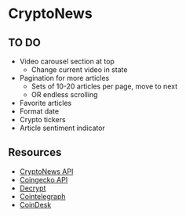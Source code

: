 # CryptoNews

## TO DO
- Video carousel section at top
    - Change current video in state
- Pagination for more articles
    - Sets of 10-20 articles per page, move to next
    - OR endless scrolling
- Favorite articles
- Format date
- Crypto tickers
- Article sentiment indicator


## Resources
- [CryptoNews API](https://cryptonews-api.com/)
- [Coingecko API](https://www.coingecko.com/api/documentations/v3)
- [Decrypt](https://decrypt.co/)
- [Cointelegraph](https://cointelegraph.com/)
- [CoinDesk](https://www.coindesk.com/)

